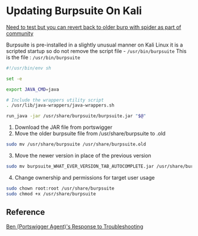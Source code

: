 # Updating Burpsuite On Kali

[Need to test but you can revert back to older burp with spider as part of community](https://neversecure.ca/2021/07/12/changing-burpsuite-versions-on-kali-linux/)

Burpsuite is pre-installed in a slightly unusual manner on Kali Linux it is a scripted startup so do not remove the script file - `/usr/bin/burpsuite`
This is the file : `/usr/bin/burpsuite`
```bash
#!/usr/bin/env sh

set -e

export JAVA_CMD=java

# Include the wrappers utility script
. /usr/lib/java-wrappers/java-wrappers.sh

run_java -jar /usr/share/burpsuite/burpsuite.jar "$@"
```

1. Download the JAR file from portswigger
2. Move the older burpsuite file from /usr/share/burpsuite to .old
```bash
sudo mv /usr/share/burpsuite /usr/share/burpsuite.old
```
3. Move the newer version in place of the previous version
```bash
sudo mv burpsuite_WHAT_EVER_VERSION_TAB_AUTOCOMPLETE.jar /usr/share/burpsuite
```
4. Change ownership and permissions for target user usage
```bash
sudo chown root:root /usr/share/burpsuite 
sudo chmod +x /usr/share/burpsuite
```

## Reference

[Ben (Portswigger Agent)'s Response to Troubleshooting](https://forum.portswigger.net/thread/burpsuite-not-running-eaa56c63b2a51e)